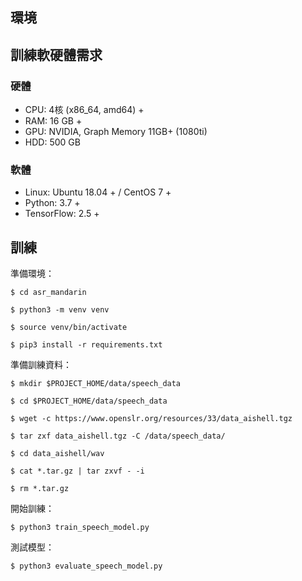 
## 環境

## 訓練軟硬體需求
### 硬體
* CPU: 4核 (x86_64, amd64) +
* RAM: 16 GB +
* GPU: NVIDIA, Graph Memory 11GB+ (1080ti)
* HDD: 500 GB

### 軟體
* Linux: Ubuntu 18.04 + / CentOS 7 +
* Python: 3.7 +
* TensorFlow: 2.5 +

## 訓練


準備環境：
```shell
$ cd asr_mandarin

$ python3 -m venv venv

$ source venv/bin/activate

$ pip3 install -r requirements.txt
```

準備訓練資料：
```shell
$ mkdir $PROJECT_HOME/data/speech_data

$ cd $PROJECT_HOME/data/speech_data

$ wget -c https://www.openslr.org/resources/33/data_aishell.tgz

$ tar zxf data_aishell.tgz -C /data/speech_data/

$ cd data_aishell/wav

$ cat *.tar.gz | tar zxvf - -i

$ rm *.tar.gz
```

開始訓練：
```shell
$ python3 train_speech_model.py
```

測試模型：
```shell
$ python3 evaluate_speech_model.py
```
